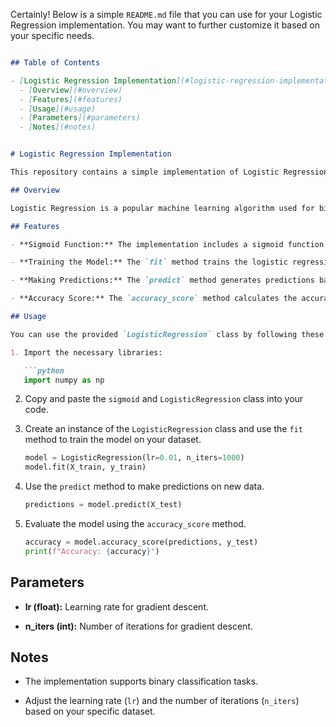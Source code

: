 Certainly! Below is a simple `README.md` file that you can use for your Logistic Regression implementation. You may want to further customize it based on your specific needs.

```markdown

## Table of Contents

- [Logistic Regression Implementation](#logistic-regression-implementation)
  - [Overview](#overview)
  - [Features](#features)
  - [Usage](#usage)
  - [Parameters](#parameters)
  - [Notes](#notes)


# Logistic Regression Implementation

This repository contains a simple implementation of Logistic Regression in Python using NumPy. The logistic regression model is designed for binary classification tasks.

## Overview

Logistic Regression is a popular machine learning algorithm used for binary classification. This implementation includes a LogisticRegression class with methods for training the model and making predictions.

## Features

- **Sigmoid Function:** The implementation includes a sigmoid function to normalize input and prevent overflow.

- **Training the Model:** The `fit` method trains the logistic regression model using gradient descent.

- **Making Predictions:** The `predict` method generates predictions based on the trained model.

- **Accuracy Score:** The `accuracy_score` method calculates the accuracy of the model on a given dataset.

## Usage

You can use the provided `LogisticRegression` class by following these steps:

1. Import the necessary libraries:

   ```python
   import numpy as np
   ```

2. Copy and paste the `sigmoid` and `LogisticRegression` class into your code.

3. Create an instance of the `LogisticRegression` class and use the `fit` method to train the model on your dataset.

   ```python
   model = LogisticRegression(lr=0.01, n_iters=1000)
   model.fit(X_train, y_train)
   ```

4. Use the `predict` method to make predictions on new data.

   ```python
   predictions = model.predict(X_test)
   ```

5. Evaluate the model using the `accuracy_score` method.

   ```python
   accuracy = model.accuracy_score(predictions, y_test)
   print(f"Accuracy: {accuracy}")
   ```

## Parameters

- **lr (float):** Learning rate for gradient descent.
  
- **n_iters (int):** Number of iterations for gradient descent.

## Notes

- The implementation supports binary classification tasks.

- Adjust the learning rate (`lr`) and the number of iterations (`n_iters`) based on your specific dataset.
